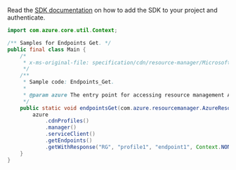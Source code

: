 Read the [SDK documentation](https://github.com/Azure/azure-sdk-for-java/blob/azure-resourcemanager_2.12.0/sdk/resourcemanager/azure-resourcemanager/README.md) on how to add the SDK to your project and authenticate.

```java
import com.azure.core.util.Context;

/** Samples for Endpoints Get. */
public final class Main {
    /*
     * x-ms-original-file: specification/cdn/resource-manager/Microsoft.Cdn/stable/2021-06-01/examples/Endpoints_Get.json
     */
    /**
     * Sample code: Endpoints_Get.
     *
     * @param azure The entry point for accessing resource management APIs in Azure.
     */
    public static void endpointsGet(com.azure.resourcemanager.AzureResourceManager azure) {
        azure
            .cdnProfiles()
            .manager()
            .serviceClient()
            .getEndpoints()
            .getWithResponse("RG", "profile1", "endpoint1", Context.NONE);
    }
}
```
